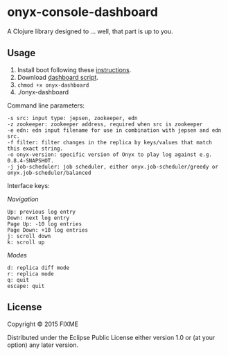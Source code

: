 # onyx-console-dashboard

A Clojure library designed to ... well, that part is up to you.

## Usage

1. Install boot following these [instructions](https://github.com/boot-clj/boot#install).
2. Download [dashboard script](https://raw.githubusercontent.com/onyx-platform/onyx-console-dashboard/master/onyx-dashboard).
3. `chmod +x onyx-dashboard`
4. ./onyx-dashboard

Command line parameters:

```
-s src: input type: jepsen, zookeeper, edn
-z zookeeper: zookeeper address, required when src is zookeeper
-e edn: edn input filename for use in combination with jepsen and edn src.
-f filter: filter changes in the replica by keys/values that match this exact string.
-o onyx-version: specific version of Onyx to play log against e.g. 0.8.4-SNAPSHOT.
-j job-scheduler: job scheduler, either onyx.job-scheduler/greedy or onyx.job-scheduler/balanced

```

Interface keys:

*Navigation*

```
Up: previous log entry
Down: next log entry
Page Up: -10 log entries
Page Down: +10 log entries
j: scroll down
k: scroll up
```

*Modes*
```
d: replica diff mode
r: replica mode
q: quit
escape: quit
```

## License

Copyright © 2015 FIXME

Distributed under the Eclipse Public License either version 1.0 or (at your option) any later version.

